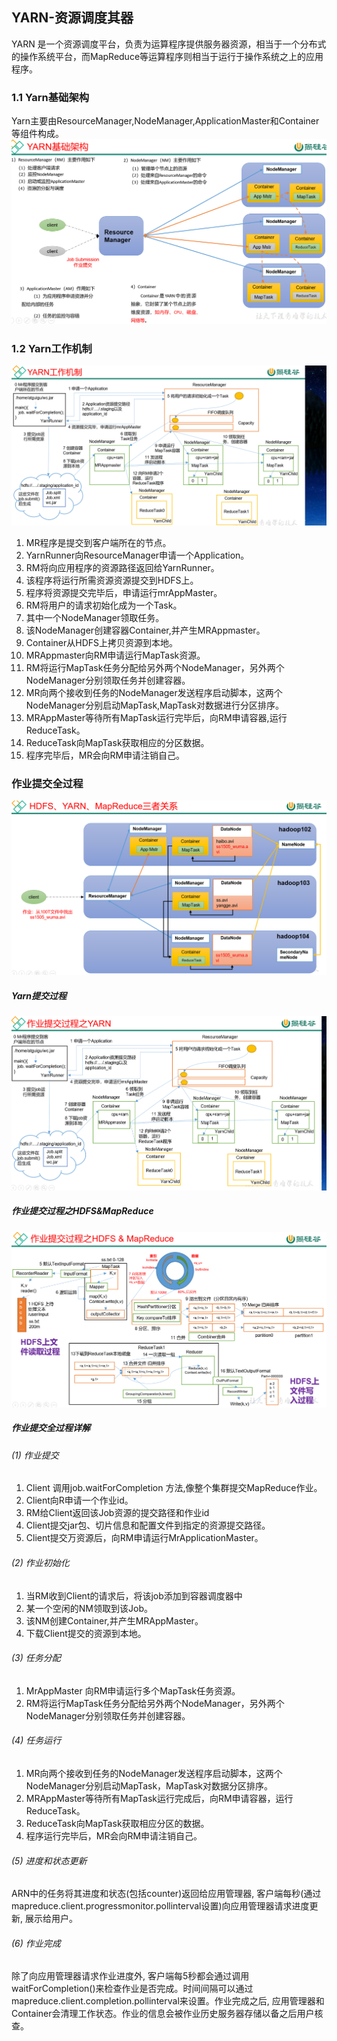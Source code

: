 ## YARN-资源调度其器  
YARN 是一个资源调度平台，负责为运算程序提供服务器资源，相当于一个分布式的操作系统平台，而MapReduce等运算程序则相当于运行于操作系统之上的应用程序。  
### 1.1 Yarn基础架构  
Yarn主要由ResourceManager,NodeManager,ApplicationMaster和Container等组件构成。  
![img.png](images/yarn基础架构.png)  
### 1.2 Yarn工作机制  
![img.png](images/yarn工作机制.png)  
1) MR程序是提交到客户端所在的节点。  
2) YarnRunner向ResourceManager申请一个Application。
3) RM将向应用程序的资源路径返回给YarnRunner。
4) 该程序将运行所需资源资源提交到HDFS上。
5) 程序将资源提交完毕后，申请运行mrAppMaster。
6) RM将用户的请求初始化成为一个Task。
7) 其中一个NodeManager领取任务。
8) 该NodeManager创建容器Container,并产生MRAppmaster。
9) Container从HDFS上拷贝资源到本地。
10) MRAppmaster向RM申请运行MapTask资源。
11) RM将运行MapTask任务分配给另外两个NodeManager，另外两个NodeManager分别领取任务并创建容器。
12) MR向两个接收到任务的NodeManager发送程序启动脚本，这两个NodeManager分别启动MapTask,MapTask对数据进行分区排序。
13) MRAppMaster等待所有MapTask运行完毕后，向RM申请容器,运行ReduceTask。
14) ReduceTask向MapTask获取相应的分区数据。
15) 程序完毕后，MR会向RM申请注销自己。  

### 作业提交全过程
![img.png](images/三者关系.png)
##### Yarn提交过程  
![img.png](images/作业提交过程-yarn.png)  
##### 作业提交过程之HDFS&MapReduce  
![img.png](images/作业提交过程-HDFS&MapReduce.png)  
##### 作业提交全过程详解  
###### (1) 作业提交  
1. Client 调用job.waitForCompletion 方法,像整个集群提交MapReduce作业。
2. Client向R申请一个作业id。
3. RM给Client返回该Job资源的提交路径和作业id
4. Client提交jar包、切片信息和配置文件到指定的资源提交路径。
5. Client提交万资源后，向RM申请运行MrApplicationMaster。
###### (2) 作业初始化  
1. 当RM收到Client的请求后，将该job添加到容器调度器中
2. 某一个空闲的NM领取到该Job。
3. 该NM创建Container,并产生MRAppMaster。
4. 下载Client提交的资源到本地。
###### (3) 任务分配  
1. MrAppMaster 向RM申请运行多个MapTask任务资源。
2. RM将运行MapTask任务分配给另外两个NodeManager，另外两个NodeManager分别领取任务并创建容器。  
###### (4) 任务运行  
1. MR向两个接收到任务的NodeManager发送程序启动脚本，这两个NodeManager分别启动MapTask，MapTask对数据分区排序。
2. MRAppMaster等待所有MapTask运行完成后，向RM申请容器，运行ReduceTask。
3. ReduceTask向MapTask获取相应分区的数据。
4. 程序运行完毕后，MR会向RM申请注销自己。
###### (5) 进度和状态更新
ARN中的任务将其进度和状态(包括counter)返回给应用管理器, 客户端每秒(通过mapreduce.client.progressmonitor.pollinterval设置)向应用管理器请求进度更新, 展示给用户。  
###### (6) 作业完成  
除了向应用管理器请求作业进度外, 客户端每5秒都会通过调用waitForCompletion()来检查作业是否完成。时间间隔可以通过mapreduce.client.completion.pollinterval来设置。作业完成之后, 应用管理器和Container会清理工作状态。作业的信息会被作业历史服务器存储以备之后用户核查。